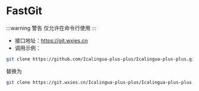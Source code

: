 # FastGit

:::warning 警告
仅允许在命令行使用
:::

- 接口地址：https://git.wxies.cn
- 调用示例：

```sh
git clone https://github.com/Icalingua-plus-plus/Icalingua-plus-plus.git
```

替换为

```sh
git clone https://git.wxies.cn/Icalingua-plus-plus/Icalingua-plus-plus.git
```
